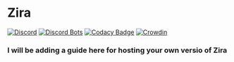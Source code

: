 # Zira
[![Discord](https://discordapp.com/api/guilds/268251138841772032/widget.png?style=shield)](https://zira.pw/support)
[![Discord Bots](https://discordbots.org/api/widget/status/275813801792634880.svg)](https://discordbots.org/bot/275813801792634880)
[![Codacy Badge](https://api.codacy.com/project/badge/Grade/765b4d42b5b74bbc853a8d8da7b695e9)](https://www.codacy.com/app/Zira/Zira?utm_source=github.com&amp;utm_medium=referral&amp;utm_content=ZiraDiscord/Zira&amp;utm_campaign=Badge_Grade)
[![Crowdin](https://d322cqt584bo4o.cloudfront.net/zira/localized.svg)](https://translate.zira.pw/project/zira)

### I will be adding a guide here for hosting your own versio of Zira
